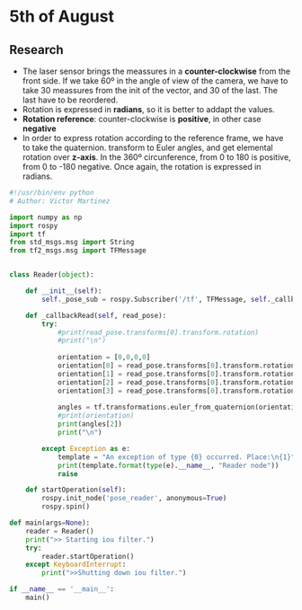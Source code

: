 # 5th of August

## Research
* The laser sensor brings the meassures in a **counter-clockwise** from the front side. If we take 60º in the angle of view 
  of the camera, we have to take 30 meassures from the init of the vector, and 30 of the last. The last have to be reordered.
* Rotation is expressed in **radians**, so it is better to addapt the values.
* **Rotation reference**: counter-clockwise is **positive**, in other case **negative**
* In order to express rotation according to the reference frame, we have to take the quaternion. transform to Euler angles, and get elemental rotation over **z-axis**. In the 360º circunference, from 0 to 180 is positive, from 0 to -180 negative. Once again, the rotation is expressed in radians.

```python
#!/usr/bin/env python
# Author: Victor Martinez

import numpy as np
import rospy
import tf
from std_msgs.msg import String
from tf2_msgs.msg import TFMessage


class Reader(object):

    def __init__(self):
        self._pose_sub = rospy.Subscriber('/tf', TFMessage, self._callbackRead, queue_size=1)

    def _callbackRead(self, read_pose):
        try:
            #print(read_pose.transforms[0].transform.rotation)
            #print("\n")
            
            orientation = [0,0,0,0]
            orientation[0] = read_pose.transforms[0].transform.rotation.x
            orientation[1] = read_pose.transforms[0].transform.rotation.y
            orientation[2] = read_pose.transforms[0].transform.rotation.z
            orientation[3] = read_pose.transforms[0].transform.rotation.w
            
            angles = tf.transformations.euler_from_quaternion(orientation)
            #print(orientation)
            print(angles[2])
            print("\n")

        except Exception as e:
            template = "An exception of type {0} occurred. Place:\n{1}"
            print(template.format(type(e).__name__, "Reader node"))
            raise

    def startOperation(self):
        rospy.init_node('pose_reader', anonymous=True)
        rospy.spin()

def main(args=None):
    reader = Reader()
    print(">> Starting iou filter.")
    try:
        reader.startOperation()
    except KeyboardInterrupt:
        print(">>Shutting down iou filter.")

if __name__ == '__main__':
    main()
```
